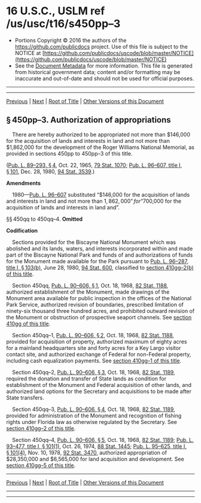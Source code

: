 ---
---

# 16 U.S.C., USLM ref /us/usc/t16/s450pp–3

* Portions Copyright © 2016 the authors of the https://github.com/publicdocs project.
  Use of this file is subject to the NOTICE at [https://github.com/publicdocs/uscode/blob/master/NOTICE](https://github.com/publicdocs/uscode/blob/master/NOTICE)
* See the [Document Metadata](././../../../../..//README.md) for more information.
  This file is generated from historical government data; content and/or formatting may be inaccurate and out-of-date and should not be used for official purposes.

----------
----------

[Previous](./../../../../..//us/usc/t16/ch1/schLXI/m__us_usc_t16_s450pp–2.md) | [Next](./../../../../..//us/usc/t16/ch1/schLXI/m__us_usc_t16_s450rr.md) | [Root of Title](./../../../../../) | [Other Versions of this Document](https://publicdocs.github.io/go/links?ns=uslm&ref=%2Fus%2Fusc%2Ft16%2Fs450pp%E2%80%933)

## § 450pp–3. Authorization of appropriations

    There are hereby authorized to be appropriated not more than $146,000 for the acquisition of lands and interests in land and not more than $1,862,000 for the development of the Roger Williams National Memorial, as provided in sections 450pp to 450pp–3 of this title.

([Pub. L. 89–293, § 4][/us/pl/89/293/s4], Oct. 22, 1965, [79 Stat. 1070][/us/stat/79/1070]; [Pub. L. 96–607, title I, § 101][/us/pl/96/607/s101], Dec. 28, 1980, [94 Stat. 3539][/us/stat/94/3539].)

 __Amendments__ 

    1980—[Pub. L. 96–607][/us/pl/96/607] substituted “$146,000 for the acquisition of lands and interests in land and not more than $1,862,000” for “$700,000 for the acquisition of lands and interests in land and”.

§§ 450qq to 450qq–4. __Omitted__ 

 __Codification__ 

    Sections provided for the Biscayne National Monument which was abolished and its lands, waters, and interests incorporated within and made part of the Biscayne National Park and funds of and authorizations of funds for the Monument made available for the Park pursuant to [Pub. L. 96–287, title I, § 103(b)][/us/pl/96/287/s103/b], June 28, 1980, [94 Stat. 600][/us/stat/94/600], classified to [section 410gg–2(b) of this title][/us/usc/t16/s410gg–2/b].

    Section 450qq, [Pub. L. 90–606, § 1][/us/pl/90/606/s1], Oct. 18, 1968, [82 Stat. 1188][/us/stat/82/1188], authorized establishment of the Monument, made drawings of the Monument area available for public inspection in the offices of the National Park Service, authorized revision of boundaries, prescribed limitation of ninety-six thousand three hundred acres, and prohibited outward revision of the Monument or obstruction of prospective seaport channels. See [section 410gg of this title][/us/usc/t16/s410gg].

    Section 450qq–1, [Pub. L. 90–606, § 2][/us/pl/90/606/s2], Oct. 18, 1968, [82 Stat. 1188][/us/stat/82/1188], provided for acquisition of property, authorized maximum of eighty acres for a mainland headquarters site and forty acres for a Key Largo visitor contact site, and authorized exchange of Federal for non-Federal property, including cash equalization payments. See [section 410gg–1 of this title][/us/usc/t16/s410gg–1].

    Section 450qq–2, [Pub. L. 90–606, § 3][/us/pl/90/606/s3], Oct. 18, 1968, [82 Stat. 1189][/us/stat/82/1189], required the donation and transfer of State lands as condition for establishment of the Monument and Federal acquisition of other lands, and authorized land options for the Secretary and acquisitions to be made after State transfers.

    Section 450qq–3, [Pub. L. 90–606, § 4][/us/pl/90/606/s4], Oct. 18, 1968, [82 Stat. 1189][/us/stat/82/1189], provided for administration of the Monument and recognition of fishing rights under Florida law as otherwise regulated by the Secretary. See [section 410gg–2 of this title][/us/usc/t16/s410gg–2].

    Section 450qq–4, [Pub. L. 90–606, § 5][/us/pl/90/606/s5], Oct. 18, 1968, [82 Stat. 1189][/us/stat/82/1189]; [Pub. L. 93–477, title I, § 101(1)][/us/pl/93/477/s101/1], Oct. 26, 1974, [88 Stat. 1445][/us/stat/88/1445]; [Pub. L. 95–625, title I, § 101(4)][/us/pl/95/625/s101/4], Nov. 10, 1978, [92 Stat. 3470][/us/stat/92/3470], authorized appropriation of $28,350,000 and $6,565,000 for land acquisition and development. See [section 410gg–5 of this title][/us/usc/t16/s410gg–5].

----------

[Previous](./../../../../..//us/usc/t16/ch1/schLXI/m__us_usc_t16_s450pp–2.md) | [Next](./../../../../..//us/usc/t16/ch1/schLXI/m__us_usc_t16_s450rr.md) | [Root of Title](./../../../../../) | [Other Versions of this Document](https://publicdocs.github.io/go/links?ns=uslm&ref=%2Fus%2Fusc%2Ft16%2Fs450pp%E2%80%933)

----------
----------

[/us/pl/89/293/s4]: https://publicdocs.github.io/go/links?ns=uslm&ref=%2Fus%2Fpl%2F89%2F293%2Fs4
[/us/stat/79/1070]: https://publicdocs.github.io/go/links?ns=uslm&ref=%2Fus%2Fstat%2F79%2F1070
[/us/pl/96/607/s101]: https://publicdocs.github.io/go/links?ns=uslm&ref=%2Fus%2Fpl%2F96%2F607%2Fs101
[/us/stat/94/3539]: https://publicdocs.github.io/go/links?ns=uslm&ref=%2Fus%2Fstat%2F94%2F3539
[/us/pl/96/607]: https://publicdocs.github.io/go/links?ns=uslm&ref=%2Fus%2Fpl%2F96%2F607
[/us/pl/96/287/s103/b]: https://publicdocs.github.io/go/links?ns=uslm&ref=%2Fus%2Fpl%2F96%2F287%2Fs103%2Fb
[/us/stat/94/600]: https://publicdocs.github.io/go/links?ns=uslm&ref=%2Fus%2Fstat%2F94%2F600
[/us/usc/t16/s410gg–2/b]: https://publicdocs.github.io/go/links?ns=uslm&ref=%2Fus%2Fusc%2Ft16%2Fs410gg%E2%80%932%2Fb
[/us/pl/90/606/s1]: https://publicdocs.github.io/go/links?ns=uslm&ref=%2Fus%2Fpl%2F90%2F606%2Fs1
[/us/stat/82/1188]: https://publicdocs.github.io/go/links?ns=uslm&ref=%2Fus%2Fstat%2F82%2F1188
[/us/usc/t16/s410gg]: https://publicdocs.github.io/go/links?ns=uslm&ref=%2Fus%2Fusc%2Ft16%2Fs410gg
[/us/pl/90/606/s2]: https://publicdocs.github.io/go/links?ns=uslm&ref=%2Fus%2Fpl%2F90%2F606%2Fs2
[/us/stat/82/1188]: https://publicdocs.github.io/go/links?ns=uslm&ref=%2Fus%2Fstat%2F82%2F1188
[/us/usc/t16/s410gg–1]: https://publicdocs.github.io/go/links?ns=uslm&ref=%2Fus%2Fusc%2Ft16%2Fs410gg%E2%80%931
[/us/pl/90/606/s3]: https://publicdocs.github.io/go/links?ns=uslm&ref=%2Fus%2Fpl%2F90%2F606%2Fs3
[/us/stat/82/1189]: https://publicdocs.github.io/go/links?ns=uslm&ref=%2Fus%2Fstat%2F82%2F1189
[/us/pl/90/606/s4]: https://publicdocs.github.io/go/links?ns=uslm&ref=%2Fus%2Fpl%2F90%2F606%2Fs4
[/us/stat/82/1189]: https://publicdocs.github.io/go/links?ns=uslm&ref=%2Fus%2Fstat%2F82%2F1189
[/us/usc/t16/s410gg–2]: https://publicdocs.github.io/go/links?ns=uslm&ref=%2Fus%2Fusc%2Ft16%2Fs410gg%E2%80%932
[/us/pl/90/606/s5]: https://publicdocs.github.io/go/links?ns=uslm&ref=%2Fus%2Fpl%2F90%2F606%2Fs5
[/us/stat/82/1189]: https://publicdocs.github.io/go/links?ns=uslm&ref=%2Fus%2Fstat%2F82%2F1189
[/us/pl/93/477/s101/1]: https://publicdocs.github.io/go/links?ns=uslm&ref=%2Fus%2Fpl%2F93%2F477%2Fs101%2F1
[/us/stat/88/1445]: https://publicdocs.github.io/go/links?ns=uslm&ref=%2Fus%2Fstat%2F88%2F1445
[/us/pl/95/625/s101/4]: https://publicdocs.github.io/go/links?ns=uslm&ref=%2Fus%2Fpl%2F95%2F625%2Fs101%2F4
[/us/stat/92/3470]: https://publicdocs.github.io/go/links?ns=uslm&ref=%2Fus%2Fstat%2F92%2F3470
[/us/usc/t16/s410gg–5]: https://publicdocs.github.io/go/links?ns=uslm&ref=%2Fus%2Fusc%2Ft16%2Fs410gg%E2%80%935



